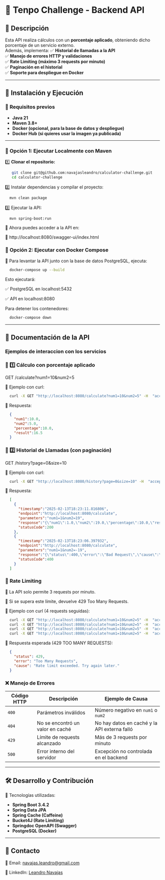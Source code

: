 # 📢 Tenpo Challenge - Backend API

## 📌 Descripción
Esta API realiza cálculos con un **porcentaje aplicado**, obteniendo dicho porcentaje de un servicio externo.  
Además, implementa:
✅ **Historial de llamadas a la API**  
✅ **Manejo de errores HTTP y validaciones**  
✅ **Rate Limiting (máximo 3 requests por minuto)**  
✅ **Paginación en el historial**  
✅ **Soporte para despliegue en Docker**

---

## 🚀 Instalación y Ejecución

### 🔹 **Requisitos previos**
- **Java 21**
- **Maven 3.8+**
- **Docker (opcional, para la base de datos y despliegue)**
- **Docker Hub (si quieres usar la imagen ya publicada)**

---

### 🔹 **Opción 1: Ejecutar Localmente con Maven**
1️⃣ **Clonar el repositorio:**
```sh
   git clone git@github.com:navajasleandro/calculator-challenge.git
   cd calculator-challenge
```

2️⃣ Instalar dependencias y compilar el proyecto:

```sh
  mvn clean package
```

3️⃣ Ejecutar la API:

```sh
  mvn spring-boot:run
```

📌 Ahora puedes acceder a la API en:

🔗 http://localhost:8080/swagger-ui/index.html

### 🔹 **Opción 2: Ejecutar con Docker Compose**
📌 Para levantar la API junto con la base de datos PostgreSQL, ejecuta:

```sh
  docker-compose up --build
```
Esto ejecutará:

✅ PostgreSQL en localhost:5432

✅ API en localhost:8080

Para detener los contenedores:

```sh
  docker-compose down
```

---
## 📄 **Documentación de la API**

### Ejemplos de interaccion con los servicios

### 📌 1️⃣ **Cálculo con porcentaje aplicado**

GET /calculate?num1=10&num2=5

🔹 Ejemplo con curl:

```sh
  curl -X GET "http://localhost:8080/calculate?num1=10&num2=5" -H  "accept: */*"
```

🔹 Respuesta:

```json
  {
    "num1":10.0,
    "num2":5.0,
    "percentage":10.0,
    "result":16.5
  } 
```

### 📌 2️⃣ **Historial de Llamadas (con paginación)**

GET /history?page=0&size=10

🔹 Ejemplo con curl:

```sh
  curl -X GET "http://localhost:8080/history?page=0&size=10" -H  "accept: */*"
```

🔹 Respuesta:

```json
  [
    {
      "timestamp":"2025-02-13T18:23:11.816806",
      "endpoint":"http://localhost:8080/calculate",
      "parameters":"num1=1&num2=19",
      "response":"{\"num1\":1.0,\"num2\":19.0,\"percentage\":10.0,\"result\":22.0}",
      "statusCode":200
    },
    {
      "timestamp":"2025-02-13T18:23:06.397932",
      "endpoint":"http://localhost:8080/calculate",
      "parameters":"num1=1&num2=-19",
      "response":"{\"status\":400,\"error\":\"Bad Request\",\"cause\":\"Validation failed: calculate.num2: must be greater than 0\"}",
      "statusCode":400
    }
  ]
```

### 🚦 **Rate Limiting**
📌 La API solo permite 3 requests por minuto.

📌 Si se supera este límite, devuelve 429 Too Many Requests.

🔹 Ejemplo con curl (4 requests seguidas):

```sh
  curl -X GET "http://localhost:8080/calculate?num1=10&num2=5" -H  "accept: */*"
  curl -X GET "http://localhost:8080/calculate?num1=10&num2=5" -H  "accept: */*"
  curl -X GET "http://localhost:8080/calculate?num1=10&num2=5" -H  "accept: */*"
  curl -X GET "http://localhost:8080/calculate?num1=10&num2=5" -H  "accept: */*"
```

🔹 Respuesta esperada (429 TOO MANY REQUESTS):

```json
  {
    "status": 429,
    "error": "Too Many Requests",
    "cause": "Rate limit exceeded. Try again later."
  }
```

### ❌ **Manejo de Errores**

| Código HTTP | Descripción | Ejemplo de Causa |
|------------|------------|------------------|
| `400` | Parámetros inválidos | Número negativo en `num1` o `num2` |
| `404` | No se encontró un valor en caché | No hay datos en caché y la API externa falló |
| `429` | Límite de requests alcanzado | Más de 3 requests por minuto |
| `500` | Error interno del servidor | Excepción no controlada en el backend |



---

## 🛠 Desarrollo y Contribución
🔹 Tecnologías utilizadas:

- **Spring Boot 3.4.2**
- **Spring Data JPA**
- **Spring Cache (Caffeine)**
- **Bucket4J (Rate Limiting)**
- **Springdoc OpenAPI (Swagger)**
- **PostgreSQL (Docker)**


---
## 🚀 **Contacto**

📩 Email: navajas.leandro@gmail.com

🔗 LinkedIn: [Leandro Navajas](https://www.linkedin.com/in/leandro-navajas/)




